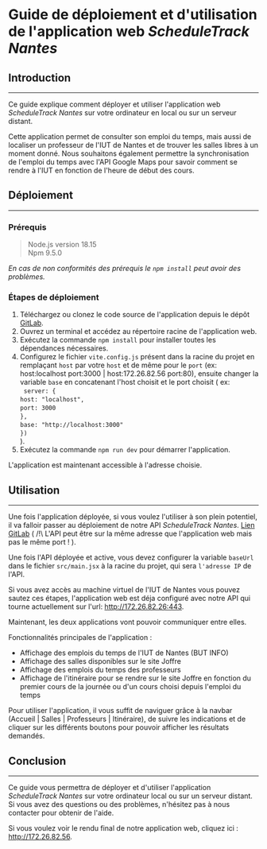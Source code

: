 # Guide de déploiement et d'utilisation de l'application web *ScheduleTrack Nantes*

## Introduction

---

Ce guide explique comment déployer et utiliser l'application web *ScheduleTrack Nantes* sur votre ordinateur en local ou sur un serveur distant.

Cette application permet de consulter son emploi du temps, mais aussi de localiser un professeur de l'IUT de Nantes et de trouver les salles libres à un moment donné. Nous souhaitons également permettre la synchronisation de l'emploi du temps avec l'API Google Maps pour savoir comment se rendre à l'IUT en fonction de l'heure de début des cours.

## Déploiement

--- 

### Prérequis

> Node.js version 18.15 <br/>
> Npm 9.5.0 <br/>

*En cas de non conformités des prérequis le `npm install` peut avoir des problèmes.* 

### Étapes de déploiement

1. Téléchargez ou clonez le code source de l'application depuis le dépôt <a href="https://gitlab.univ-nantes.fr/pub/but/but2/sae4-real-01/eq_init_01_01_angot-mael_blourde-nolan_calcagni-amedeo_chauvelon-quentin_osselin-arthur/-/tree/main/Application%20Web">GitLab</a>.
2. Ouvrez un terminal et accédez au répertoire racine de l'application web.
3. Exécutez la commande `npm install`  pour installer toutes les dépendances nécessaires.
4. Configurez le fichier `vite.config.js` présent dans la racine du projet en remplaçant `host` par votre `host` et de même pour le `port` (ex: host:localhost port:3000 | host:172.26.82.56 port:80), ensuite changer la variable `base` en concatenant l'host choisit et le port choisit ( ex:<br/> ` server: {`<br/>`host: "localhost",`<br/>`port: 3000`<br/>`},`<br/>`base: "http://localhost:3000"`<br/>`})`<br/>).
5. Exécutez la commande `npm run dev` pour démarrer l'application.

L'application est maintenant accessible à l'adresse choisie.

## Utilisation

---

Une fois l'application déployée, si vous voulez l'utiliser à son plein potentiel, il va falloir passer au déploiement de notre API *ScheduleTrack Nantes*. <a href="https://gitlab.univ-nantes.fr/pub/but/but2/sae4-real-01/eq_init_01_01_angot-mael_blourde-nolan_calcagni-amedeo_chauvelon-quentin_osselin-arthur/-/tree/main/API">Lien GitLab</a> ( /!\ L'API peut être sur la même adresse que l'application web mais pas le même port ! ).

Une fois l'API déployée et active, vous devez configurer la variable `baseUrl` dans le fichier `src/main.jsx` à la racine du projet, qui sera `l'adresse IP` de l'API.

Si vous avez accès au machine virtuel de l'IUT de Nantes vous pouvez sautez ces étapes, l'application web est déja configuré avec notre API qui tourne actuellement sur l'url: http://172.26.82.26:443.

Maintenant, les deux applications vont pouvoir communiquer entre elles.

Fonctionnalités principales de l'application :

- Affichage des emplois du temps de l'IUT de Nantes (BUT INFO)
- Affichage des salles disponibles sur le site Joffre
- Affichage des emplois du temps des professeurs
- Affichage de l'itinéraire pour se rendre sur le site Joffre en fonction du premier cours de la journée ou d'un cours choisi depuis l'emploi du temps

Pour utiliser l'application, il vous suffit de naviguer grâce à la navbar (Accueil | Salles | Professeurs | Itinéraire), de suivre les indications et de cliquer sur les différents boutons pour pouvoir afficher les résultats demandés.

## Conclusion

---

Ce guide vous permettra de déployer et d'utiliser l'application *ScheduleTrack Nantes* sur votre ordinateur local ou sur un serveur distant. Si vous avez des questions ou des problèmes, n'hésitez pas à nous contacter pour obtenir de l'aide.

Si vous voulez voir le rendu final de notre application web, cliquez ici : http://172.26.82.56.
